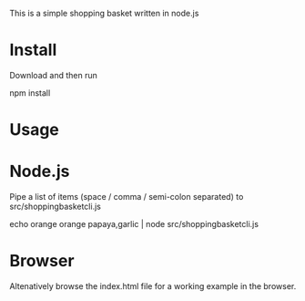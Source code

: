 This is a simple shopping basket written in node.js

Install
=======

Download and then run 

 npm install

Usage
=====

Node.js 
=======

Pipe a list of items (space / comma / semi-colon separated) to src/shoppingbasketcli.js 

 echo orange orange papaya,garlic | node src/shoppingbasketcli.js
 

Browser
=======

Altenatively browse the index.html file for a working example in the browser.